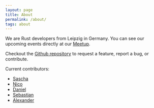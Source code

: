 ```yaml
---
layout: page
title: About
permalink: /about/
tags: about
---
```


We are Rust developers from Leipzig in Germany. You can see our upcoming events directly at our
[Meetup](https://www.meetup.com/de-DE/Rust-Modern-Systems-Programming-in-Leipzig/).

Checkout the [Github repository](https://github.com/rust-leipzig/rust-leipzig.github.io) to request a feature, report a
bug, or contribute.

Current contributors:

* [Sascha](https://github.com/saschagrunert)
* [Nico](https://github.com/niko2342)
* [Daniel](https://github.com/SchmidtD)
* [Sebastian](https://github.com/Drogglbecher)
* [Alexander](https://github.com/nextgenerationgeek)
